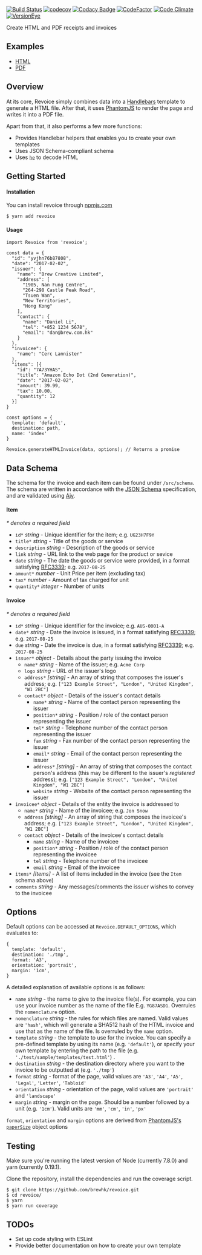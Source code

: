 [![Build Status](https://travis-ci.org/brewhk/revoice.svg?branch=master)](https://travis-ci.org/brewhk/revoice) [![codecov](https://codecov.io/gh/brewhk/revoice/branch/master/graph/badge.svg)](https://codecov.io/gh/brewhk/revoice) [![Codacy Badge](https://api.codacy.com/project/badge/Grade/4596894093ed4de19e6d287be4c2a732)](https://www.codacy.com/app/d4nyll/revoice?utm_source=github.com&amp;utm_medium=referral&amp;utm_content=brewhk/revoice&amp;utm_campaign=Badge_Grade) [![CodeFactor](https://www.codefactor.io/repository/github/brewhk/revoice/badge)](https://www.codefactor.io/repository/github/brewhk/revoice) [![Code Climate](https://codeclimate.com/github/brewhk/revoice/badges/gpa.svg)](https://codeclimate.com/github/brewhk/revoice) [![VersionEye](https://www.versioneye.com/user/projects/59a42c9a0fb24f004bb224a3/badge.svg?style=flat-square)](https://www.versioneye.com/user/projects/59a42c9a0fb24f004bb224a3?child=summary)

Create HTML and PDF receipts and invoices

## Examples

* [HTML](./examples/default/index.html)
* [PDF](./examples/default/index.pdf)

## Overview

At its core, Revoice simply combines data into a [Handlebars](http://handlebarsjs.com/) template to generate a HTML file. After that, it uses [PhantomJS](http://phantomjs.org/) to render the page and writes it into a PDF file.

Apart from that, it also performs a few more functions:

* Provides Handlebar helpers that enables you to create your own templates
* Uses JSON Schema-compliant schema
* Uses [`he`](https://github.com/mathiasbynens/he) to decode HTML

## Getting Started

#### Installation

You can install revoice through [npmjs.com](https://www.npmjs.com/package/revoice)

```
$ yarn add revoice
```

#### Usage

```
import Revoice from 'revoice';

const data = {
  "id": "yvjhn76b87808",
  "date": "2017-02-02",
  "issuer": {
    "name": "Brew Creative Limited",
    "address": [
      "1905, Nan Fung Centre",
      "264-298 Castle Peak Road",
      "Tsuen Wan",
      "New Territories",
      "Hong Kong"
    ],
    "contact": {
      "name": "Daniel Li",
      "tel": "+852 1234 5678",
      "email": "dan@brew.com.hk"
    }
  },
  "invoicee": {
    "name": "Cerc Lannister"
  },
  "items": [{
    "id": "7A73YHAS",
    "title": "Amazon Echo Dot (2nd Generation)",
    "date": "2017-02-02",
    "amount": 39.99,
    "tax": 10.00,
    "quantity": 12
  }]
}

const options = {
  template: 'default',
  destination: path,
  name: 'index'
}

Revoice.generateHTMLInvoice(data, options); // Returns a promise
```

## Data Schema

The schema for the invoice and each item can be found under `/src/schema`. The schema are written in accordance with the [JSON Schema](http://json-schema.org/) specification, and are validated using [Ajv](https://github.com/epoberezkin/ajv).

#### Item

_* denotes a required field_

* `id*` *string* - Unique identifier for the item; e.g. `UG23H7F9Y`
* `title*` *string* - Title of the goods or service
* `description` *string* - Description of the goods or service
* `link` *string* - URL link to the web page for the product or sevice
* `date` *string* - The date the goods or service were provided, in a format satisfying [RFC3339](https://tools.ietf.org/html/rfc3339#section-5.6); e.g. `2017-08-25`
* `amount*` *number* - Unit Price per item (excluding tax)
* `tax*` *number* - Amount of tax charged for unit
* `quantity*` *integer* - Number of units

#### Invoice

_* denotes a required field_

* `id*` *string* - Unique identifier for the invoice; e.g. `AUS-0001-A`
* `date*` *string* - Date the invoice is issued, in a format satisfying [RFC3339](https://tools.ietf.org/html/rfc3339#section-5.6); e.g. `2017-08-25`
* `due` *string* - Date the invoice is due, in a format satisfying [RFC3339](https://tools.ietf.org/html/rfc3339#section-5.6); e.g. `2017-08-25`
* `issuer*` *object* - Details about the party issuing the invoice
  * `name*` *string* - Name of the issuer; e.g. `Acme Corp`
  * `logo` *string* - URL of the issuer's logo
  * `address*` *[string]* - An array of string that composes the issuer's address; e.g. `["123 Example Street", "London", "United Kingdom", "W1 2BC"]`
  * `contact*` *object* - Details of the issuer's contact details
    * `name*` *string* - Name of the contact person representing the issuer
    * `position*` *string* - Position / role of the contact person representing the issuer
    * `tel*` *string* - Telephone number of the contact person representing the issuer
    * `fax` *string* - Fax number of the contact person representing the issuer
    * `email*` *string* - Email of the contact person representing the issuer
    * `address*` *[string]* - An array of string that composes the contact person's address (this may be different to the issuer's _registered_ address); e.g. `["123 Example Street", "London", "United Kingdom", "W1 2BC"]`
    * `website` *string* - Website of the contact person representing the issuer
* `invoicee*` *object* - Details of the entity the invoice is addressed to
  * `name*` *string* - Name of the invoicee; e.g. `Jon Snow`
  * `address` *[string]* - An array of string that composes the invoicee's address; e.g. `["123 Example Street", "London", "United Kingdom", "W1 2BC"]`
  * `contact` *object* - Details of the invoicee's contact details
    * `name` *string* - Name of the invoicee
    * `position*` *string* - Position / role of the contact person representing the invoicee
    * `tel` *string* - Telephone number of the invoicee
    * `email` *string* - Email of the invoicee
* `items*` *[Items]* - A list of items included in the invoice (see the `Item` schema above)
* `comments` *string* - Any messages/comments the issuer wishes to convey to the invoicee

## Options

Default options can be accessed at `Revoice.DEFAULT_OPTIONS`, which evaluates to:

```
{
  template: 'default',
  destination: './tmp',
  format: 'A3',
  orientation: 'portrait',
  margin: '1cm',
}
```

A detailed explanation of available options is as follows:

* `name` *string* - the name to give to the invoice file(s). For example, you can use your invoice number as the name of the file E.g. `YG87ASDG`. Overrules the `nomenclature` option.
* `nomenclature` *string* - the rules for which files are named. Valid values are `'hash'`, which will generate a SHA512 hash of the HTML invoice and use that as the name of the file. Is overruled by the `name` option.
* `template` *string* - the template to use for the invoice. You can specify a pre-defined template by using its name (e.g. `'default'`), or specify your own template by entering the path to the file (e.g. `'./test/sample/templates/test.html'`) .
* `destination` *string* - the destination directory where you want to the invoice to be outputted at (e.g. `'./tmp'`)
* `format` *string* - format of the page, valid values are `'A3'`, `'A4'`, `'A5'`, `'Legal'`, `'Letter'`, `'Tabloid'`
* `orientation` *string* - orientation of the page, valid values are `'portrait'` and `'landscape'`
* `margin` *string* - margin on the page. Should be a number followed by a unit (e.g. `'1cm'`). Valid units are `'mm'`, `'cm'`, `'in'`, `'px'`

`format`, `orientation` and `margin` options are derived from [PhantomJS's `paperSize`](http://phantomjs.org/api/webpage/property/paper-size.html) object options

## Testing

Make sure you're running the latest version of Node (currently 7.8.0) and yarn (currently 0.19.1).

Clone the repository, install the dependencies and run the coverage script.

```
$ git clone https://github.com/brewhk/revoice.git
$ cd revoice/
$ yarn
$ yarn run coverage
```

## TODOs

* Set up code styling with ESLint
* Provide better documentation on how to create your own template
